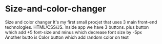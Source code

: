 # Size-and-color-changer
Size and color changer
It's my first small procjet that uses 3 main front-end technologies. HTML/CSS/JS.
Inside app we have 3 buttons. plus button which add +5 font-size and minus which decrease font size by -5px
Another butto is Color button which add random color on text
